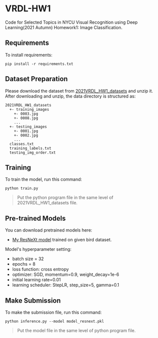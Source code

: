 # VRDL-HW1

Code for Selected Topics in NYCU Visual Recognition using Deep Learning(2021 Autumn) Homework1: Image Classification. 

## Requirements

To install requirements:

```setup
pip install -r requirements.txt
```
## Dataset Preparation

Please download the dataset from [2021VRDL_HW1_datasets](https://competitions.codalab.org/my/datasets/download/83f7141a-641e-4e32-8d0c-42b482457836) and unzip it.
After downloading and unzip, the data directory is structured as:
```
2021VRDL_HW1_datasets
  +- training_images
    +- 0003.jpg
    +- 0008.jpg
    ...
  +- testing_images
    +- 0001.jpg
    +- 0002.jpg
    ...
  classes.txt
  training_labels.txt
  testing_img_order.txt
```

## Training 

To train the model, run this command:

```train
python train.py
```

> Put the python program file in the same level of 2021VRDL_HW1_datasets file.



## Pre-trained Models

You can download pretrained models here:

- [My ResNeXt model](https://drive.google.com/file/d/1f2qEE8EBa4MswRK1tpyeCg0uMaOOv166/view?usp=sharing) trained on given bird dataset.
  

Model's hyperparameter setting:

-  batch size = 32
-  epochs = 8
-  loss function: cross entropy
-  optimizer: SGD, momentum=0.9, weight_decay=1e-6
-  initial learning rate=0.01
-  learning scheduler: StepLR, step_size=5, gamma=0.1


## Make Submission

To make the submission file, run this command:

```inference
python inference.py --model model_resnext.pkl
```
> Put the model file in the same level of python program file.
